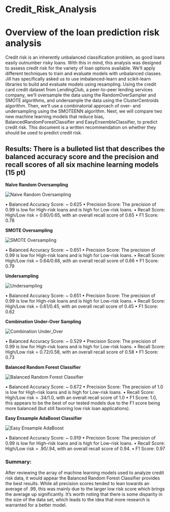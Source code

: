 # Credit_Risk_Analysis
# Overview of the loan prediction risk analysis
Credit risk is an inherently unbalanced classification problem, as good loans easily outnumber risky loans. With this in mind, this analysis was designed to assess credit risk for the variety of loan options available. We’ll apply different techniques to train and evaluate models with unbalanced classes. Jill has specifically asked us to use imbalanced-learn and scikit-learn libraries to build and evaluate models using resampling.
Using the credit card credit dataset from LendingClub, a peer-to-peer lending services company, we’ll oversample the data using the RandomOverSampler and SMOTE algorithms, and undersample the data using the ClusterCentroids algorithm. Then, we’ll use a combinatorial approach of over- and undersampling using the SMOTEENN algorithm. Next, we will compare two new machine learning models that reduce bias, BalancedRandomForestClassifier and EasyEnsembleClassifier, to predict credit risk. This document is a written recommendation on whether they should be used to predict credit risk.

## Results: There is a bulleted list that describes the balanced accuracy score and the precision and recall scores of all six machine learning models (15 pt)

**Naïve Random Oversampling**

 ![Naive Random Oversampling](https://user-images.githubusercontent.com/96449605/166182684-b4866c98-15b9-4a94-8d8f-b9ab3e6f7d4f.png)

•	Balanced Accuracy Score: ~ 0.625
•	Precision Score: The precision of 0.99 is low for High-risk loans and is high for Low-risk loans.
•	Recall Score: High/Low risk = 0.60/0.65, with an overall recall score of 0.65
•	F1 Score: 0.78

**SMOTE Oversampling**

 ![SMOTE Oversampling](https://user-images.githubusercontent.com/96449605/166182697-c15f632b-e04d-4810-bb2f-1be5b9ef87a6.png)

•	Balanced Accuracy Score: ~ 0.651
•	Precision Score: The precision of 0.99 is low for High-risk loans and is high for Low-risk loans.
•	Recall Score: High/Low risk = 0.64/0.66, with an overall recall score of 0.66
•	F1 Score: 0.79

**Undersampling**

 ![Undersampling](https://user-images.githubusercontent.com/96449605/166182728-a2d91d28-cf3c-4b00-8067-482f50f54c07.png)

•	Balanced Accuracy Score: ~ 0.651
•	Precision Score: The precision of 0.99 is low for High-risk loans and is high for Low-risk loans.
•	Recall Score: High/Low risk = 0.61/0.45, with an overall recall score of 0.45
•	F1 Score: 0.62

**Combination Under-Over Sampling**

 ![Combination Under_Over](https://user-images.githubusercontent.com/96449605/166182752-48626512-2004-42a4-b109-98e4b54f5d1f.png)

•	Balanced Accuracy Score: ~ 0.529
•	Precision Score: The precision of 0.99 is low for High-risk loans and is high for Low-risk loans.
•	Recall Score: High/Low risk = 0.72/0.58, with an overall recall score of 0.58
•	F1 Score: 0.73

**Balanced Random Forest Classifier**

 ![Balanced Random Forest Classifier](https://user-images.githubusercontent.com/96449605/166182787-750c767f-1f8d-4803-bc85-7dfe2902bf5c.png)

•	Balanced Accuracy Score: ~ 0.672
•	Precision Score: The precision of 1.0 is low for High-risk loans and is high for Low-risk loans.
•	Recall Score: High/Low risk = .34/1.0, with an overall recall score of 1.0
•	F1 Score: 1.0, this appears to be the best of our tested models due to the F1 score being more balanced (but still favoring low risk loan applications).

**Easy Ensample AdaBoost Classifier**

 ![Easy Ensample AdaBoost](https://user-images.githubusercontent.com/96449605/166182818-bdc76409-bf68-488d-8791-4e5a9725c50b.png)

•	Balanced Accuracy Score: ~ 0.919
•	Precision Score: The precision of 0.99 is low for High-risk loans and is high for Low-risk loans.
•	Recall Score: High/Low risk = .90/.94, with an overall recall score of 0.94.
•	F1 Score: 0.97

### Summary: 
After reviewing the array of machine learning models used to analyze credit risk data, it would appear the Balanced Random Forest Classifier provides the best results. While all precision scores tended to lean towards an average of .99, this was mainly due to the larger low risk score which brings the average up significantly. It’s worth noting that there is some disparity in the size of the data set, which leads to the idea that more research is warranted for a better model.

